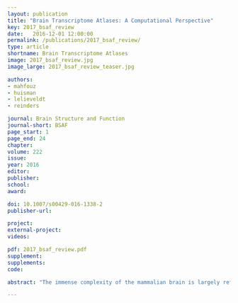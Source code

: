 ```yaml
---
layout: publication
title: "Brain Transcriptome Atlases: A Computational Perspective"
key: 2017_bsaf_review
date:   2016-12-01 12:00:00
permalink: /publications/2017_bsaf_review/
type: article
shortname: Brain Transcriptome Atlases
image: 2017_bsaf_review.jpg
image_large: 2017_bsaf_review_teaser.jpg

authors:
- mahfouz
- huisman
- lelieveldt
- reinders

journal: Brain Structure and Function
journal-short: BSAF
page_start: 1
page_end: 24
chapter:
volume: 222
issue:
year: 2016
editor:
publisher:
school:
award:

doi: 10.1007/s00429-016-1338-2
publisher-url:

project:
external-project:
videos:

pdf: 2017_bsaf_review.pdf
supplement:
supplements:
code:

abstract: "The immense complexity of the mammalian brain is largely reflected in the underlying molecular signatures of its billions of cells. Brain transcriptome atlases provide valuable insights into gene expression patterns across different brain areas throughout the course of development. Such atlases allow researchers to probe the molecular mechanisms which define neuronal identities, neuroanatomy, and patterns of connectivity. Despite the immense effort put into generating such atlases, to answer fundamental questions in neuroscience, an even greater effort is needed to develop methods to probe the resulting high-dimensional multivariate data. We provide a comprehensive overview of the various computational methods used to analyze brain transcriptome atlases."

---
```

